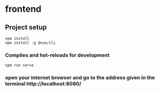 # frontend

## Project setup
```
npm install
npm install -g @vue/cli
```

### Compiles and hot-reloads for development
```
npm run serve
```

### open your internet browser and go to the address given in the terminal http://localhost:8080/
